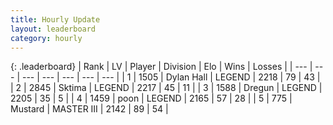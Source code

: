 ```yaml
---
title: Hourly Update
layout: leaderboard
category: hourly
---
```


{: .leaderboard}
| Rank | LV | Player | Division | Elo | Wins | Losses |
| --- | --- | --- | --- | --- | --- | --- |
| <span data-change="0">1</span> | 1505 | <span title="ID: 174294">Dylan Hall</span> | LEGEND | <span data-change="0">2218</span> | <span data-change="0">79</span> | <span data-change="0">43</span> |
| <span data-change="0">2</span> | 2845 | <span title="ID: 353063">Sktima</span> | LEGEND | <span data-change="0">2217</span> | <span data-change="0">45</span> | <span data-change="0">11</span> |
| <span data-change="0">3</span> | 1588 | <span title="ID: 337810">Dregun</span> | LEGEND | <span data-change="0">2205</span> | <span data-change="0">35</span> | <span data-change="0">5</span> |
| <span data-change="0">4</span> | 1459 | <span title="ID: 540690">poon</span> | LEGEND | <span data-change="0">2165</span> | <span data-change="0">57</span> | <span data-change="0">28</span> |
| <span data-change="0">5</span> | 775 | <span title="ID: 611082">Mustard</span> | MASTER III | <span data-change="1">2142</span> | <span data-change="4">89</span> | <span data-change="1">54</span> |